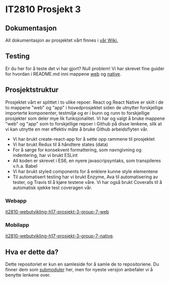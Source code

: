 # IT2810 Prosjekt 3

## Dokumentasjon

All dokumentasjon av prosjektet vårt finnes i [vår Wiki.](https://github.com/IT2810/it2810-webutvikling-h17-prosjekt-3-group-7/wiki)

## Testing

Er du her for å teste det vi har gjort? Null problem! Vi har skrevet fine guider for hvordan i README.md inni mappene [web](https://github.com/IT2810/it2810-webutvikling-h17-prosjekt-3-group-7-web) og [native](https://github.com/IT2810/it2810-webutvikling-h17-prosjekt-3-group-7-native).

## Prosjektstruktur

Prosjektet vårt er splittet i to ulike repoer. React og React Native er skilt i de to mappene "web" og "app" i hovedprosjektet siden de utnytter forskjellige importerte komponenter, testmiljø og er i bunn og runn to forskjellige prosjekter som deler mye lik funksjonalitet. Vi har og valgt å bruke mappene "web" og "app" som to forskjellige repoer i Github på disse lenkene, slik at vi kan utnytte en mer effektiv måte å bruke Github arbeidsflyten vår.

- Vi har brukt create-react-app for å sette opp rammene til prosjektet
- Vi har brukt Redux til å håndtere states (data)
- For å sørge for konsekvent formattering, som navngivning og indentering, har vi brukt ESLint
- All koden er skrevet i ES6, en nyere javascripsyntaks, som transpileres v.h.a. Babel
- Vi har brukt styled components for å enklere kunne style elementene
- Til automatisert testing har vi brukt Enzyme, Ava til automatisering av tester, og Travis til å kjøre testene våre. Vi har også brukt Coveralls til å automatisk sjekke test coveragen vår.

### Webapp

 [it2810-webutvikling-h17-prosjekt-3-group-7-web](https://github.com/IT2810/it2810-webutvikling-h17-prosjekt-3-group-7-web)

### Mobilapp

 [it2810-webutvikling-h17-prosjekt-3-group-7-native](https://github.com/IT2810/it2810-webutvikling-h17-prosjekt-3-group-7-native).

## Hva er dette da?
Dette repositoriet er kun en samleside for å samle de to repositoriene. Du finner dem som [submoduler](https://chrisjean.com/git-submodules-adding-using-removing-and-updating/) her, men for nyeste versjon anbefaler vi å benytte lenkene over.
